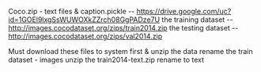 Coco.zip - text files & caption.pickle -- https://drive.google.com/uc?id=1GOEl9lxgSsWUWOXkZZrch08GgPADze7U
the training dataset                    -- http://images.cocodataset.org/zips/train2014.zip
the testing dataset                    -- http://images.cocodataset.org/zips/val2014.zip

Must download these files to system first & unzip the data
rename the train dataset - images
unzip the train2014-text.zip rename to text
